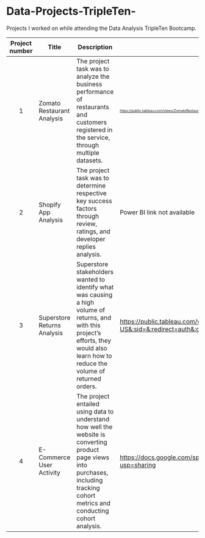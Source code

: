 # Data-Projects-TripleTen-
Projects I worked on while attending the Data Analysis TripleTen Bootcamp.


| Project number | Title | Description | Link |
| :-----------: | ----------- |----------- | ----------- |
| 1 | Zomato Restaurant Analysis| The project task was to analyze the business performance of restaurants and customers registered in the service, through multiple datasets.| <p style="font-size: 9px;">https://public.tableau.com/views/ZomatoRestaurantAnalysis_17347925757390/Dashboard1?:language=en-US&:sid=&:redirect=auth&:display_count=n&:origin=viz_share_link |
| 2 | Shopify App Analysis | The project task was to determine respective key success factors through review, ratings, and developer replies analysis. | Power BI link not available|
| 3 | Superstore Returns Analysis | Superstore stakeholders wanted to identify what was causing a high volume of returns, and with this project’s efforts, they would also learn how to reduce the volume of returned orders.| https://public.tableau.com/views/SuperstoreReturnsAnalysis_17347924139440/Dashboard1?:language=en-US&:sid=&:redirect=auth&:display_count=n&:origin=viz_share_link |
| 4 | E-Commerce User Activity | The project entailed using data to understand how well the website is converting product page views into purchases, including tracking cohort metrics and conducting cohort analysis. | https://docs.google.com/spreadsheets/d/1zCk-BiFZGvS8r3g2QGe8Qj6i8srMiEok37ZqbSnf2uY/edit?usp=sharing |

